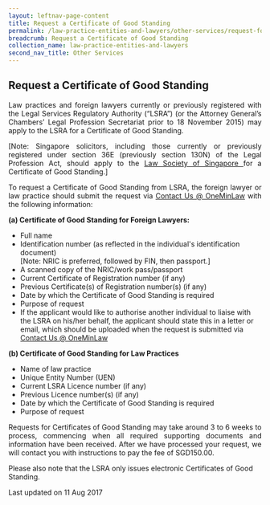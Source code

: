 ```yaml
---
layout: leftnav-page-content
title: Request a Certificate of Good Standing
permalink: /law-practice-entities-and-lawyers/other-services/request-for-a-certificate-of-good-standing/
breadcrumb: Request a Certificate of Good Standing
collection_name: law-practice-entities-and-lawyers
second_nav_title: Other Services
---
```


Request a Certificate of Good Standing
---

<p style="text-align: justify">Law practices and foreign lawyers currently or previously registered with the Legal Services Regulatory Authority (“LSRA”) (or the Attorney General’s Chambers’ Legal Profession Secretariat prior to 18 November 2015) may apply to the LSRA for a Certificate of Good Standing.</p> 

<p style="text-align: justify">[Note: Singapore solicitors, including those currently or previously registered under section 36E (previously section 130N) of the Legal Profession Act, should apply to the <a href="https://www.lawsociety.org.sg/For-Lawyers/Running-Your-Practice/Applying-for-Certificate-of-Standing" target="_blank">Law Society of Singapore </a>for a Certificate of Good Standing.]</p> 
  
<p style="text-align: justify">To request a Certificate of Good Standing from LSRA, the foreign lawyer or law practice should submit the request via <a href="https://www.mlaw.gov.sg/eservices/enquiry/">Contact Us @ OneMinLaw</a> with the following information:</p> 

**(a) Certificate of Good Standing for Foreign Lawyers:**
* Full name
* Identification number (as reflected in the individual's identification document)<br>[Note: NRIC is preferred, followed by FIN, then passport.] 
* A scanned copy of the NRIC/work pass/passport
* Current Certificate of Registration number (if any)
* Previous Certificate(s) of Registration number(s) (if any)
* Date by which the Certificate of Good Standing is required
* Purpose of request
* If the applicant would like to authorise another individual to liaise with the LSRA on his/her behalf, the applicant should state this in a letter or email, which should be uploaded when the request is submitted via <a href="https://www.mlaw.gov.sg/eservices/enquiry/">Contact Us @ OneMinLaw</a>

**(b) Certificate of Good Standing for Law Practices**
* Name of law practice
* Unique Entity Number (UEN)
* Current LSRA Licence number (if any)
* Previous Licence number(s) (if any)
* Date by which the Certificate of Good Standing is required
* Purpose of request

<p style="text-align: justify">Requests for Certificates of Good Standing may take around 3 to 6 weeks to process, commencing when all required supporting documents and information have been received. After we have processed your request, we will contact you with instructions to pay the fee of SGD150.00.</p> 

Please also note that the LSRA only issues electronic Certificates of Good Standing. 


<p class="right-side-updated">Last updated on 11 Aug 2017</p> 

